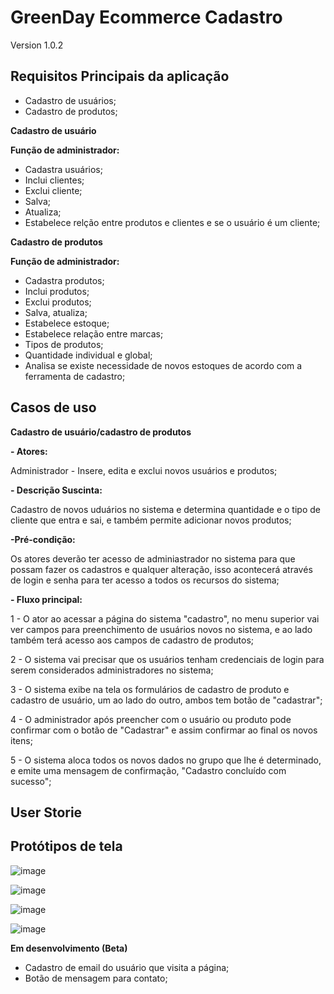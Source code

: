 
# GreenDay Ecommerce Cadastro

Version 1.0.2

## Requisitos Principais da aplicação

- Cadastro de usuários;
- Cadastro de produtos;

**Cadastro de usuário**

**Função de administrador:** 

- Cadastra usuários; 
- Inclui clientes;
- Exclui cliente; 
- Salva; 
- Atualiza; 
- Estabelece relção entre produtos e clientes e se o usuário é um cliente;

**Cadastro de produtos**

**Função de administrador:** 

- Cadastra produtos;
- Inclui produtos; 
- Exclui produtos; 
- Salva, atualiza; 
- Estabelece estoque; 
- Estabelece relação entre marcas;
- Tipos de produtos; 
- Quantidade individual e global; 
- Analisa se existe necessidade de novos estoques de acordo com a ferramenta de cadastro; 

## Casos de uso

**Cadastro de usuário/cadastro de produtos**

**- Atores:**

Administrador - Insere, edita e exclui novos usuários e produtos;

**- Descrição Suscinta:**

Cadastro de novos uduários no sistema e determina quantidade e o tipo de cliente que entra e sai, e também permite adicionar novos produtos;

**-Pré-condição:**

Os atores deverão ter acesso de adminiastrador no sistema para que possam fazer os cadastros e qualquer alteração, isso acontecerá através de login e senha para ter acesso a todos os recursos do sistema;

**- Fluxo principal:**

1 - O ator ao acessar a página do sistema "cadastro", no menu superior vai ver campos para preenchimento de usuários novos no sistema, e ao lado também terá acesso aos campos de cadastro de produtos;

2 - O sistema vai precisar que os usuários tenham credenciais de login para serem considerados administradores no sistema;

3 - O sistema exibe na tela os formulários de cadastro de produto e cadastro de usuário, um ao lado do outro, ambos tem botão de "cadastrar";

4 - O administrador após preencher com o usuário ou produto pode confirmar com o botão de "Cadastrar" e assim confirmar ao final os novos itens;

5 - O sistema aloca todos os novos dados no grupo que lhe é determinado, e emite uma mensagem de confirmação, "Cadastro concluído com sucesso";

## User Storie

## Protótipos de tela

![image](https://user-images.githubusercontent.com/45723261/190440467-d5bca2d2-929b-488d-94d8-37fa7785bc3a.png)

![image](https://user-images.githubusercontent.com/45723261/190440530-cf0bbe76-f146-442a-a4f8-07fd5a31c9fb.png)

![image](https://user-images.githubusercontent.com/45723261/190440967-3fe21c38-cfe1-4897-ac4f-a1c2f372a7a6.png)

![image](https://user-images.githubusercontent.com/45723261/190441071-494a16cc-f7a6-4234-ac0c-8a89e81a427b.png)



**Em desenvolvimento (Beta)**

- Cadastro de email do usuário que visita a página;
- Botão de mensagem para contato;
